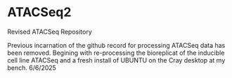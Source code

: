 # ATACSeq2
Revised ATACSeq Repository

Previous incarnation of the github record for processing ATACSeq data has been removed.
Begining with re-processing the bioreplicat of the inducible cell line ATACSeq and a
fresh install of UBUNTU on the Cray desktop at my bench.
6/6/2025
